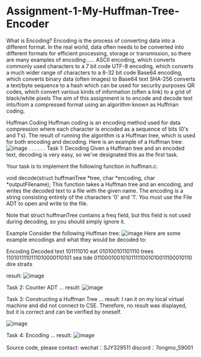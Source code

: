 # Assignment-1-My-Huffman-Tree-Encoder
What is Encoding? Encoding is the process of converting data into a different format.  In the real world, data often needs to be converted into different formats for efficient processing, storage or transmission, so there are many examples of encoding:.....
ASCII encoding, which converts commonly used characters to a 7 bit code
UTF-8 encoding, which converts a much wider range of characters to a 8-32 bit code
Base64 encoding, which converts binary data (often images) to Base64 text
SHA-256 converts a text/byte sequence to a hash which can be used for security purposes
QR codes, which convert various kinds of information (often a link) to a grid of black/white pixels
The aim of this assignment is to encode and decode text into/from a compressed format using an algorithm known as Huffman coding.

Huffman Coding
Huffman coding is an encoding method used for data compression where each character is encoded as a sequence of bits (0's and 1's). The result of running the algorithm is a Huffman tree, which is used for both encoding and decoding. Here is an example of a Huffman tree:
![image](https://github.com/user-attachments/assets/06429f62-6301-4d51-8b2a-3a432f99851d)
.
.
.
.
.
.
Task 1: Decoding
Given a Huffman tree and an encoded text, decoding is very easy, so we've designated this as the first task.

Your task is to implement the following function in huffman.c:

void decode(struct huffmanTree *tree, char *encoding, char *outputFilename);
This function takes a Huffman tree and an encoding, and writes the decoded text to a file with the given name. The encoding is a string consisting entirely of the characters '0' and '1'. You must use the File ADT to open and write to the file.

Note that struct huffmanTree contains a freq field, but this field is not used during decoding, so you should simply ignore it.

Example
Consider the following Huffman tree:
![image](https://github.com/user-attachments/assets/b0e1daba-c59e-480e-bf98-a3ebde1e66a6)
Here are some example encodings and what they would be decoded to:

Encoding	Decoded text
101111010	eat
010100101101110	trees
1101011110111010000110101	sea tide
011000100101011111001010011100010110	dire straits

result:
![image](https://github.com/user-attachments/assets/817db3f4-c2ff-46b9-aa14-11e3d6824880)



Task 2: Counter ADT
...
result:
![image](https://github.com/user-attachments/assets/5239f688-d2b9-496b-9c54-a3ab6fbfb90e)

Task 3: Constructing a Huffman Tree
...
result: I ran it on my local virtual machine and did not connect to CSE. Therefore, no result was displayed, but it is correct and can be verified by oneself.

![image](https://github.com/user-attachments/assets/e4aeea15-6ec9-489d-9298-5bddcc715cd0)

Task 4: Encoding
...
result:
![image](https://github.com/user-attachments/assets/b17e8754-7c29-4dcd-9d72-cee2aa361097)


Source code, please contact:
wechat：SJY329511
discord：7ongmo_59001

